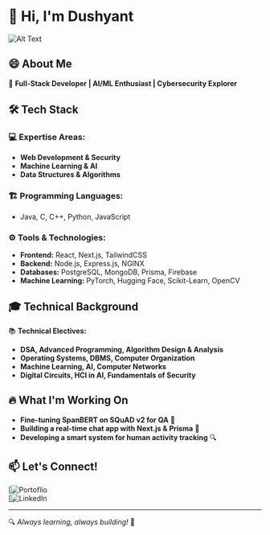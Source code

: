 

<!--
**Dushyant98474839/Dushyant98474839** is a ✨ _special_ ✨ repository because its `README.md` (this file) appears on your GitHub profile.

Here are some ideas to get you started:

- 🔭 I’m currently working on ...
- 🌱 I’m currently learning ...
- 👯 I’m looking to collaborate on ...
- 🤔 I’m looking for help with ...
- 💬 Ask me about ...
- 📫 How to reach me: ...
- 😄 Pronouns: ...
- ⚡ Fun fact: ...
-->

# 👋 Hi, I'm Dushyant  
![Alt Text](https://media.giphy.com/media/1GEATImIxEXVR79Dhk/giphy.gif?cid=ecf05e47gwdjuzpj6x5dhfrgbwsw0rb2ibpenfmhv624l3es&ep=v1_gifs_related&rid=giphy.gif&ct=g)

## 😄 About Me
🚀 **Full-Stack Developer | AI/ML Enthusiast | Cybersecurity Explorer**  

## 🛠️ Tech Stack  

### 💻 **Expertise Areas:**  
- **Web Development & Security**  
- **Machine Learning & AI**  
- **Data Structures & Algorithms**  

### 🏗️ **Programming Languages:**  
- Java, C, C++, Python, JavaScript  

### ⚙️ **Tools & Technologies:**  
- **Frontend:** React, Next.js, TailwindCSS  
- **Backend:** Node.js, Express.js, NGINX  
- **Databases:** PostgreSQL, MongoDB, Prisma, Firebase  
- **Machine Learning:** PyTorch, Hugging Face, Scikit-Learn, OpenCV  

## 🎓 Technical Background  
📚 **Technical Electives:**  
- **DSA, Advanced Programming, Algorithm Design & Analysis**  
- **Operating Systems, DBMS, Computer Organization**  
- **Machine Learning, AI, Computer Networks**  
- **Digital Circuits, HCI in AI, Fundamentals of Security**  

## 🔥 What I'm Working On  
- **Fine-tuning SpanBERT on SQuAD v2 for QA** 🤖  
- **Building a real-time chat app with Next.js & Prisma** 💬  
- **Developing a smart system for human activity tracking** 🔍  

## 📫 Let's Connect!  
[![Portoflio](https://dushyantportfolio074.netlify.app/)  
[![LinkedIn](https://www.linkedin.com/in/dushyant-singh-86a3962b4/)  

---

🔍 *Always learning, always building!* 🚀  
